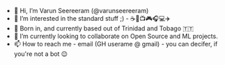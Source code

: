 - 👋 Hi, I’m Varun Seereeram (@varunseereeram)
- 👀 I’m interested in the standard stuff ;) - ☕️🍔📺🎮🎧💻✈️
- 🌱 Born in, and currently based out of Trinidad and Tobago 🇹🇹
- 💞️ I’m currently looking to collaborate on Open Source and ML projects.
- 📫 How to reach me - email (GH userame @ gmail) - you can decifer, if you're not a bot 😉 

<!---
varunseereeram/varunseereeram is a ✨ special ✨ repository because its `README.md` (this file) appears on your GitHub profile.
You can click the Preview link to take a look at your changes.
--->
